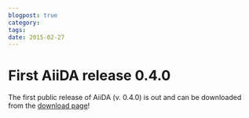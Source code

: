 ```yaml
---
blogpost: true
category:
tags:
date: 2015-02-27
---
```


# First AiiDA release 0.4.0

The first public release of AiiDA (v. 0.4.0) is out and can be downloaded from the [download page](http://www.aiida.net/?page_id=264 "Download")!
